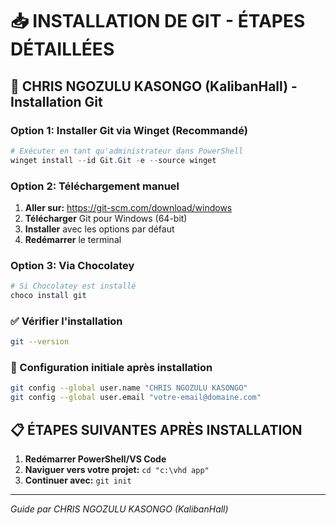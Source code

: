 # 📥 INSTALLATION DE GIT - ÉTAPES DÉTAILLÉES

## 🎯 CHRIS NGOZULU KASONGO (KalibanHall) - Installation Git

### Option 1: Installer Git via Winget (Recommandé)
```powershell
# Exécuter en tant qu'administrateur dans PowerShell
winget install --id Git.Git -e --source winget
```

### Option 2: Téléchargement manuel
1. **Aller sur:** https://git-scm.com/download/windows
2. **Télécharger** Git pour Windows (64-bit)
3. **Installer** avec les options par défaut
4. **Redémarrer** le terminal

### Option 3: Via Chocolatey
```powershell
# Si Chocolatey est installé
choco install git
```

### ✅ Vérifier l'installation
```bash
git --version
```

### 🔧 Configuration initiale après installation
```bash
git config --global user.name "CHRIS NGOZULU KASONGO"
git config --global user.email "votre-email@domaine.com"
```

## 📋 ÉTAPES SUIVANTES APRÈS INSTALLATION

1. **Redémarrer PowerShell/VS Code**
2. **Naviguer vers votre projet:** `cd "c:\vhd app"`
3. **Continuer avec:** `git init`

---

*Guide par CHRIS NGOZULU KASONGO (KalibanHall)*